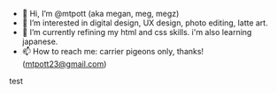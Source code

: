 - 👋 Hi, I’m @mtpott (aka megan, meg, megz)
- 👀 I’m interested in digital design, UX design, photo editing, latte art.
- 🌱 I’m currently refining my html and css skills. i'm also learning japanese.
- 📫 How to reach me: carrier pigeons only, thanks! (mtpott23@gmail.com)

<!---
mtpott/mtpott is a ✨ special ✨ repository because its `README.md` (this file) appears on your GitHub profile.
You can click the Preview link to take a look at your changes.
--->
test
